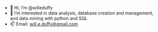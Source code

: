 - 👋 Hi, I’m @willeduffy
- 👀 I’m interested in data analysis, database creation and management, and data mining with python and SQL
- 📫 Email: will.e.duffy@gmail.com

<!---
willeduffy/willeduffy is a ✨ special ✨ repository because its `README.md` (this file) appears on your GitHub profile.
You can click the Preview link to take a look at your changes.
--->
